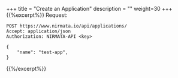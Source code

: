 +++
title = "Create an Application"
description = ""
weight=30
+++
{{%excerpt%}}
Request:

    POST https://www.nirmata.io/api/applications/
    Accept: application/json
    Authorization: NIRMATA-API <key>

    {
        "name": "test-app",
    }
{{%/excerpt%}}
